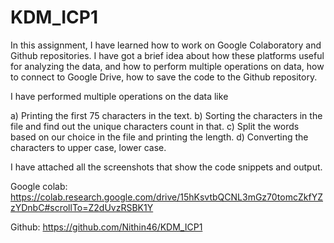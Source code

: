 # KDM_ICP1

In this assignment, I have learned how to work on Google Colaboratory and Github repositories. I have got a brief idea about how these platforms useful for analyzing the data, and how to perform multiple operations on data, how to connect to Google Drive, how to save the code to the Github repository.

I have performed multiple operations on the data like

a) Printing the first 75 characters in the text. 
b) Sorting the characters in the file and find out the unique characters count in that. 
c) Split the words based on our choice in the file and printing the length. 
d) Converting the characters to upper case, lower case.

I have attached all the screenshots that show the code snippets and output.

Google colab: https://colab.research.google.com/drive/15hKsvtbQCNL3mGz70tomcZkfYZzYDnbC#scrollTo=Z2dUvzRSBK1Y

Github: https://github.com/Nithin46/KDM_ICP1

